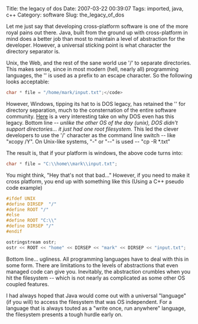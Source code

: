 Title: the legacy of dos
Date: 2007-03-22 00:39:07
Tags: imported, java, c++
Category: software
Slug: the_legacy_of_dos

Let me just say that developing cross-platform software is one of the more royal pains out there.  Java, built from the ground up with cross-platform in mind does a better job than most to maintain a level of abstraction for the developer.  However, a universal sticking point is what character the directory separator is.

Unix, the Web, and the rest of the sane world use '/' to separate directories.  This makes sense, since in most modern (hell, nearly all) programming languages, the '\' is used as a prefix to an escape character.  So the following looks acceptable:

```c
char * file = "/home/mark/input.txt";</code>
```

However, Windows, tipping its hat to is DOS legacy, has retained the '\' for directory separation, much to the consternation of the entire software community.  <a href="http://blogs.msdn.com/larryosterman/archive/2005/06/24/432386.aspx" title="Very insightful">Here</a> is a very interesting take on why DOS even has this legacy.   Bottom line -- <em>unlike the other OS of the day (unix), DOS didn't support directories... it just had one root filesystem.</em>  This led the clever developers to use the  '/' character as the command line switch -- like "xcopy /Y".  On Unix-like systems, "-" or "--" is used -- "cp -R *.txt"

The result is, that if your platform is windows, the above code turns into:

```c
char * file = "C:\\home\\mark\\input.txt";
```

You might think, "Hey that's not that bad..." However, if you need to make it cross platform, you end up with something like this (Using a C++ pseudo code example)

```c
#ifdef UNIX
#define DIRSEP  "/"
#define ROOT "/"
#else
#define ROOT "C:\\"
#define DIRSEP "/"
#endif

ostringstream ostr;
ostr << ROOT << "home" << DIRSEP << "mark" << DIRSEP << "input.txt";
```

Bottom line... ugliness.  All programming languages have to deal with this in some form.  There are limitations to the levels of abstractions that even managed code can give you.  Inevitably, the abstraction crumbles when you hit the filesystem -- which is not nearly as complicated as some other OS coupled features.

I had always hoped that Java would come out with a universal "language" (if you will) to access the filesystem that was OS independent.  For a language that is always touted as a "write once, run anywhere" language, the filesystem presents a tough hurdle early on.
